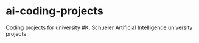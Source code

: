 # ai-coding-projects
Coding projects for university 
#K. Schueler Artificial Intelligence university projects


